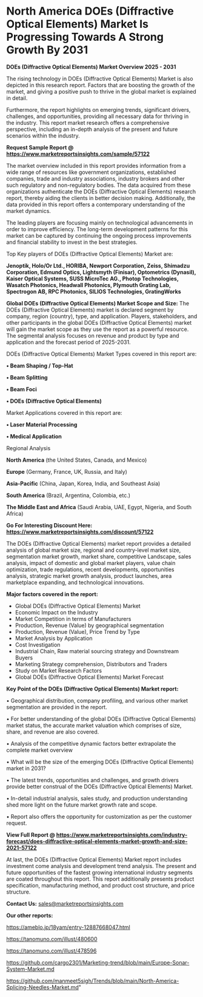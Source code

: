 # North America DOEs (Diffractive Optical Elements) Market Is Progressing Towards A Strong Growth By 2031

<Strong> DOEs (Diffractive Optical Elements) Market Overview 2025 - 2031</strong>

The rising technology in DOEs (Diffractive Optical Elements) Market is also depicted in this research report. Factors that are boosting the growth of the market, and giving a positive push to thrive in the global market is explained in detail.

Furthermore, the report highlights on emerging trends, significant drivers, challenges, and opportunities, providing all necessary data for thriving in the industry. This report market research offers a comprehensive perspective, including an in-depth analysis of the present and future scenarios within the industry.

<strong>Request Sample Report @ <a href=https://www.marketreportsinsights.com/sample/57122>https://www.marketreportsinsights.com/sample/57122</a></strong>

The market overview included in this report provides information from a wide range of resources like government organizations, established companies, trade and industry associations, industry brokers and other such regulatory and non-regulatory bodies. The data acquired from these organizations authenticate the DOEs (Diffractive Optical Elements) research report, thereby aiding the clients in better decision making. Additionally, the data provided in this report offers a contemporary understanding of the market dynamics.

The leading players are focusing mainly on technological advancements in order to improve efficiency. The long-term development patterns for this market can be captured by continuing the ongoing process improvements and financial stability to invest in the best strategies.

Top Key players of DOEs (Diffractive Optical Elements) Market are:

<strong>Jenoptik, Holo/Or Ltd., HORIBA, Newport Corporation, Zeiss, Shimadzu Corporation, Edmund Optics, Lightsmyth (Finisar), Optometrics (Dynasil), Kaiser Optical Systems, SUSS MicroTec AG., Photop Technologies, Wasatch Photonics, Headwall Photonics, Plymouth Grating Lab, Spectrogon AB, RPC Photonics, SILIOS Technologies, GratingWorks</strong>

<strong><b>Global DOEs (Diffractive Optical Elements) Market Scope and Size:</b></strong>
The DOEs (Diffractive Optical Elements) market is declared segment by company, region (country), type, and application. Players, stakeholders, and other participants in the global DOEs (Diffractive Optical Elements) market will gain the market scope as they use the report as a powerful resource. The segmental analysis focuses on revenue and product by type and application and the forecast period of 2025-2031.

DOEs (Diffractive Optical Elements) Market Types covered in this report are:

<strong>• Beam Shaping / Top-Hat

• Beam Splitting

• Beam Foci

• DOEs (Diffractive Optical Elements)</strong>

Market Applications covered in this report are:

<strong>• Laser Material Processing

• Medical Application</strong> 

Regional Analysis

<strong>North America</strong> (the United States, Canada, and Mexico)

<strong>Europe</strong> (Germany, France, UK, Russia, and Italy)

<strong>Asia-Pacific</strong> (China, Japan, Korea, India, and Southeast Asia)

<strong>South America</strong> (Brazil, Argentina, Colombia, etc.)

<strong>The Middle East and Africa</strong> (Saudi Arabia, UAE, Egypt, Nigeria, and South Africa)

<strong>Go For Interesting Discount Here: <a href=https://www.marketreportsinsights.com/discount/57122>https://www.marketreportsinsights.com/discount/57122</a></strong>

The DOEs (Diffractive Optical Elements) market report provides a detailed analysis of global market size, regional and country-level market size, segmentation market growth, market share, competitive Landscape, sales analysis, impact of domestic and global market players, value chain optimization, trade regulations, recent developments, opportunities analysis, strategic market growth analysis, product launches, area marketplace expanding, and technological innovations.

<strong><b>Major factors covered in the report:</b></strong>
<ul>
  <li>Global DOEs (Diffractive Optical Elements) Market </li>
  <li>Economic Impact on the Industry</li>
  <li>Market Competition in terms of Manufacturers</li>
  <li>Production, Revenue (Value) by geographical segmentation</li>
  <li>Production, Revenue (Value), Price Trend by Type</li>
  <li>Market Analysis by Application</li>
  <li>Cost Investigation</li>
  <li>Industrial Chain, Raw material sourcing strategy and Downstream Buyers</li>
  <li>Marketing Strategy comprehension, Distributors and Traders</li>
  <li>Study on Market Research Factors</li>
  <li>Global DOEs (Diffractive Optical Elements) Market Forecast</li>
</ul>

<strong><b>Key Point of the DOEs (Diffractive Optical Elements) Market report:</b></strong>

• Geographical distribution, company profiling, and various other market segmentation are provided in the report.

• For better understanding of the global DOEs (Diffractive Optical Elements) market status, the accurate market valuation which comprises of size, share, and revenue are also covered.

• Analysis of the competitive dynamic factors better extrapolate the complete market overview

• What will be the size of the emerging DOEs (Diffractive Optical Elements) market in 2031?

• The latest trends, opportunities and challenges, and growth drivers provide better construal of the DOEs (Diffractive Optical Elements) Market.

• In-detail industrial analysis, sales study, and production understanding shed more light on the future market growth rate and scope.

• Report also offers the opportunity for customization as per the customer request.

<strong><b>View Full Report @ <a href=https://www.marketreportsinsights.com/industry-forecast/does-diffractive-optical-elements-market-growth-and-size-2021-57122>https://www.marketreportsinsights.com/industry-forecast/does-diffractive-optical-elements-market-growth-and-size-2021-57122</a></b></strong>


At last, the DOEs (Diffractive Optical Elements) Market report includes investment come analysis and development trend analysis. The present and future opportunities of the fastest growing international industry segments are coated throughout this report. This report additionally presents product specification, manufacturing method, and product cost structure, and price structure.

<strong>Contact Us:</strong>
sales@marketreportsinsights.com

<strong>Our other reports:</strong>

<a href=https://ameblo.jp/18yam/entry-12887668047.html>https://ameblo.jp/18yam/entry-12887668047.html</a>

<a href=https://tanomuno.com/illust/480600>https://tanomuno.com/illust/480600</a>

<a href=https://tanomuno.com/illust/478596>https://tanomuno.com/illust/478596</a>

<a href=https://github.com/cargo2301/Marketing-trend/blob/main/Europe-Sonar-System-Market.md>https://github.com/cargo2301/Marketing-trend/blob/main/Europe-Sonar-System-Market.md</a>

<a href=https://github.com/manmeet5sigh/Trends/blob/main/North-America-Splicing-Needles-Market.md>https://github.com/manmeet5sigh/Trends/blob/main/North-America-Splicing-Needles-Market.md</a>"
